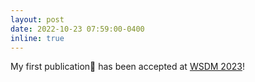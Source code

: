 ```yaml
---
layout: post
date: 2022-10-23 07:59:00-0400
inline: true
---
```


My first publication📃 has been accepted at [WSDM 2023](https://www.wsdm-conference.org/2023/)!
